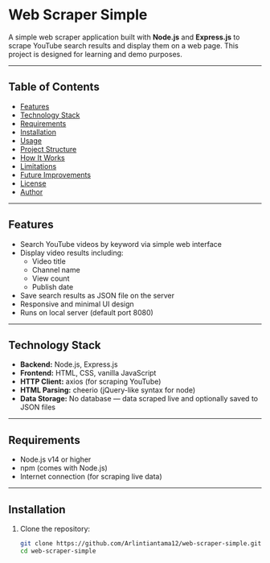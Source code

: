 # Web Scraper Simple

A simple web scraper application built with **Node.js** and **Express.js** to scrape YouTube search results and display them on a web page. This project is designed for learning and demo purposes.

---

## Table of Contents

- [Features](#features)
- [Technology Stack](#technology-stack)
- [Requirements](#requirements)
- [Installation](#installation)
- [Usage](#usage)
- [Project Structure](#project-structure)
- [How It Works](#how-it-works)
- [Limitations](#limitations)
- [Future Improvements](#future-improvements)
- [License](#license)
- [Author](#author)

---

## Features

- Search YouTube videos by keyword via simple web interface
- Display video results including:
  - Video title
  - Channel name
  - View count
  - Publish date
- Save search results as JSON file on the server
- Responsive and minimal UI design
- Runs on local server (default port 8080)

---

## Technology Stack

- **Backend:** Node.js, Express.js
- **Frontend:** HTML, CSS, vanilla JavaScript
- **HTTP Client:** axios (for scraping YouTube)
- **HTML Parsing:** cheerio (jQuery-like syntax for node)
- **Data Storage:** No database — data scraped live and optionally saved to JSON files

---

## Requirements

- Node.js v14 or higher
- npm (comes with Node.js)
- Internet connection (for scraping live data)

---

## Installation

1. Clone the repository:

   ```bash
   git clone https://github.com/Arlintiantama12/web-scraper-simple.git
   cd web-scraper-simple
